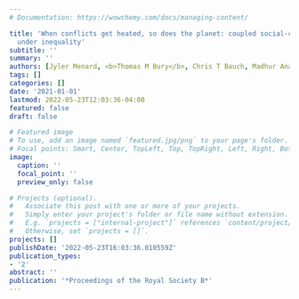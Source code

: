 ```yaml
---
# Documentation: https://wowchemy.com/docs/managing-content/

title: 'When conflicts get heated, so does the planet: coupled social-climate dynamics
  under inequality'
subtitle: ''
summary: ''
authors: [Jyler Menard, <b>Thomas M Bury</b>, Chris T Bauch, Madhur Anand]
tags: []
categories: []
date: '2021-01-01'
lastmod: 2022-05-23T12:03:36-04:00
featured: false
draft: false

# Featured image
# To use, add an image named `featured.jpg/png` to your page's folder.
# Focal points: Smart, Center, TopLeft, Top, TopRight, Left, Right, BottomLeft, Bottom, BottomRight.
image:
  caption: ''
  focal_point: ''
  preview_only: false

# Projects (optional).
#   Associate this post with one or more of your projects.
#   Simply enter your project's folder or file name without extension.
#   E.g. `projects = ["internal-project"]` references `content/project/deep-learning/index.md`.
#   Otherwise, set `projects = []`.
projects: []
publishDate: '2022-05-23T16:03:36.010559Z'
publication_types:
- '2'
abstract: ''
publication: '*Proceedings of the Royal Society B*'
---
```

